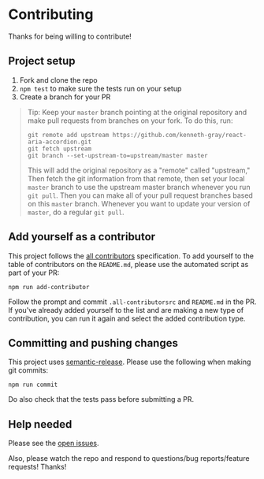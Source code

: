 # Contributing

Thanks for being willing to contribute!

## Project setup

1. Fork and clone the repo
2. `npm test` to make sure the tests run on your setup
3. Create a branch for your PR

> Tip: Keep your `master` branch pointing at the original repository and make
> pull requests from branches on your fork. To do this, run:
>
> ```
> git remote add upstream https://github.com/kenneth-gray/react-aria-accordion.git
> git fetch upstream
> git branch --set-upstream-to=upstream/master master
> ```
>
> This will add the original repository as a "remote" called "upstream," Then
> fetch the git information from that remote, then set your local `master`
> branch to use the upstream master branch whenever you run `git pull`. Then you
> can make all of your pull request branches based on this `master` branch.
> Whenever you want to update your version of `master`, do a regular `git pull`.

## Add yourself as a contributor

This project follows the [all contributors][all-contributors] specification. To add yourself to the table of contributors on the `README.md`, please use the automated script as part of your PR:

```console
npm run add-contributor
```

Follow the prompt and commit `.all-contributorsrc` and `README.md` in the PR. If you've already added yourself to the list and are making a new type of contribution, you can run it again and select the added contribution type.

## Committing and pushing changes

This project uses [semantic-release][semantic-release]. Please use the following when making git commits:

```console
npm run commit
```

Do also check that the tests pass before submitting a PR.

## Help needed

Please see the [open issues][issues].

Also, please watch the repo and respond to questions/bug reports/feature requests! Thanks!

[all-contributors]: https://github.com/kentcdodds/all-contributors
[semantic-release]: https://github.com/semantic-release/semantic-release
[issues]: https://github.com/kenneth-gray/react-aria-accordion/issues
